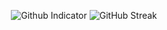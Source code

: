 <p align="center">
  <img src="https://github-readme-stats.vercel.app/api?username=pilot22&show_icons=true&hide_border=true" alt="Github Indicator">  
  <img src="https://github-readme-streak-stats.herokuapp.com?user=pilot22&hide_border=true" alt="GitHub Streak">
</p>


<!--
**pilot22/pilot22** is a ✨ _special_ ✨ repository because its `README.md` (this file) appears on your GitHub profile.

Here are some ideas to get you started:

- 🔭 I’m currently working on ...
- 🌱 I’m currently learning ...
- 👯 I’m looking to collaborate on ...
- 🤔 I’m looking for help with ...
- 💬 Ask me about ...
- 📫 How to reach me: ...
- 😄 Pronouns: ...
- ⚡ Fun fact: ...
-->
